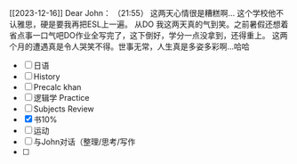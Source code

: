 [[2023-12-16]]
Dear John：
  （21:55）
    这两天心情很是糟糕啊... 这个学校他不认雅思，硬是要我再把ESL上一遍。
    从DO
    我这两天真的气到笑。之前暑假还想着省点事一口气吧DO作业全写完了，这下倒好，学分一点没拿到，还得重上。
    这两个月的遭遇真是令人哭笑不得。世事无常，人生真是多姿多彩啊...哈哈
    

  - [ ] 日语
- [ ] History
- [ ] Precalc khan
- [ ] 逻辑学 Practice
- [ ]  Subjects Review
- [x] 书10%
- [ ] 运动
- [ ]  与John对话（整理/思考/写作
- [ ] 